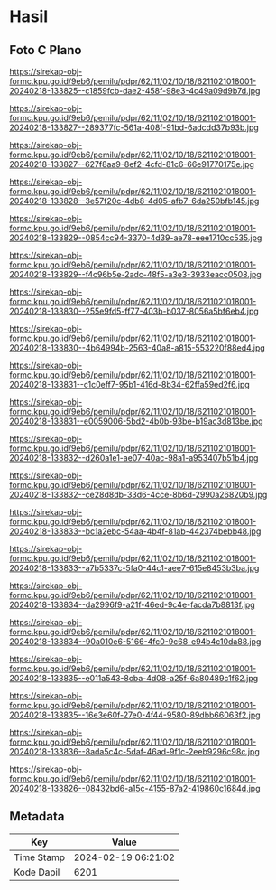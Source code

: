 # Hasil

## Foto C Plano

https://sirekap-obj-formc.kpu.go.id/9eb6/pemilu/pdpr/62/11/02/10/18/6211021018001-20240218-133825--c1859fcb-dae2-458f-98e3-4c49a09d9b7d.jpg

https://sirekap-obj-formc.kpu.go.id/9eb6/pemilu/pdpr/62/11/02/10/18/6211021018001-20240218-133827--289377fc-561a-408f-91bd-6adcdd37b93b.jpg

https://sirekap-obj-formc.kpu.go.id/9eb6/pemilu/pdpr/62/11/02/10/18/6211021018001-20240218-133827--627f8aa9-8ef2-4cfd-81c6-66e91770175e.jpg

https://sirekap-obj-formc.kpu.go.id/9eb6/pemilu/pdpr/62/11/02/10/18/6211021018001-20240218-133828--3e57f20c-4db8-4d05-afb7-6da250bfb145.jpg

https://sirekap-obj-formc.kpu.go.id/9eb6/pemilu/pdpr/62/11/02/10/18/6211021018001-20240218-133829--0854cc94-3370-4d39-ae78-eee1710cc535.jpg

https://sirekap-obj-formc.kpu.go.id/9eb6/pemilu/pdpr/62/11/02/10/18/6211021018001-20240218-133829--f4c96b5e-2adc-48f5-a3e3-3933eacc0508.jpg

https://sirekap-obj-formc.kpu.go.id/9eb6/pemilu/pdpr/62/11/02/10/18/6211021018001-20240218-133830--255e9fd5-ff77-403b-b037-8056a5bf6eb4.jpg

https://sirekap-obj-formc.kpu.go.id/9eb6/pemilu/pdpr/62/11/02/10/18/6211021018001-20240218-133830--4b64994b-2563-40a8-a815-553220f88ed4.jpg

https://sirekap-obj-formc.kpu.go.id/9eb6/pemilu/pdpr/62/11/02/10/18/6211021018001-20240218-133831--c1c0eff7-95b1-416d-8b34-62ffa59ed2f6.jpg

https://sirekap-obj-formc.kpu.go.id/9eb6/pemilu/pdpr/62/11/02/10/18/6211021018001-20240218-133831--e0059006-5bd2-4b0b-93be-b19ac3d813be.jpg

https://sirekap-obj-formc.kpu.go.id/9eb6/pemilu/pdpr/62/11/02/10/18/6211021018001-20240218-133832--d260a1e1-ae07-40ac-98a1-a953407b51b4.jpg

https://sirekap-obj-formc.kpu.go.id/9eb6/pemilu/pdpr/62/11/02/10/18/6211021018001-20240218-133832--ce28d8db-33d6-4cce-8b6d-2990a26820b9.jpg

https://sirekap-obj-formc.kpu.go.id/9eb6/pemilu/pdpr/62/11/02/10/18/6211021018001-20240218-133833--bc1a2ebc-54aa-4b4f-81ab-442374bebb48.jpg

https://sirekap-obj-formc.kpu.go.id/9eb6/pemilu/pdpr/62/11/02/10/18/6211021018001-20240218-133833--a7b5337c-5fa0-44c1-aee7-615e8453b3ba.jpg

https://sirekap-obj-formc.kpu.go.id/9eb6/pemilu/pdpr/62/11/02/10/18/6211021018001-20240218-133834--da2996f9-a21f-46ed-9c4e-facda7b8813f.jpg

https://sirekap-obj-formc.kpu.go.id/9eb6/pemilu/pdpr/62/11/02/10/18/6211021018001-20240218-133834--90a010e6-5166-4fc0-9c68-e94b4c10da88.jpg

https://sirekap-obj-formc.kpu.go.id/9eb6/pemilu/pdpr/62/11/02/10/18/6211021018001-20240218-133835--e011a543-8cba-4d08-a25f-6a80489c1f62.jpg

https://sirekap-obj-formc.kpu.go.id/9eb6/pemilu/pdpr/62/11/02/10/18/6211021018001-20240218-133835--16e3e60f-27e0-4f44-9580-89dbb66063f2.jpg

https://sirekap-obj-formc.kpu.go.id/9eb6/pemilu/pdpr/62/11/02/10/18/6211021018001-20240218-133836--8ada5c4c-5daf-46ad-9f1c-2eeb9296c98c.jpg

https://sirekap-obj-formc.kpu.go.id/9eb6/pemilu/pdpr/62/11/02/10/18/6211021018001-20240218-133826--08432bd6-a15c-4155-87a2-419860c1684d.jpg


## Metadata

| Key        | Value               |
| ---------- | ------------------- |
| Time Stamp | 2024-02-19 06:21:02 |
| Kode Dapil | 6201                |



